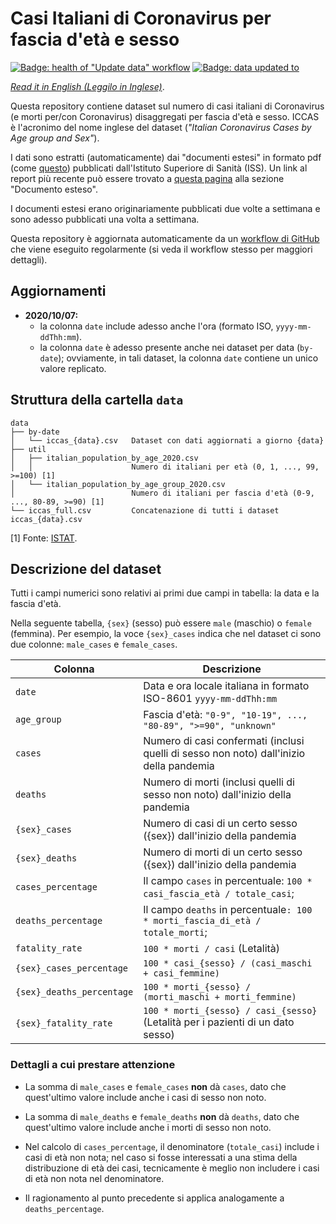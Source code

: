 # Casi Italiani di Coronavirus per fascia d'età e sesso

[![Badge: health of "Update data" workflow](https://github.com/janLuke/iccas-dataset/workflows/Update%20data/badge.svg)](https://github.com/janLuke/iccas-dataset/actions)
[![Badge: data updated to](https://img.shields.io/endpoint?url=https://gist.githubusercontent.com/janluke/155f87dfa7e7a88887fa1c7da879f7f8/raw/iccas-last-update.json)](https://github.com/janLuke/iccas-dataset/tree/master/data)

_[Read it in English (Leggilo in Inglese)](README.md)_.

Questa repository contiene dataset sul numero di casi italiani di Coronavirus 
(e morti per/con Coronavirus) disaggregati per fascia d'età e sesso. 
ICCAS è l'acronimo del nome inglese del dataset (*"Italian Coronavirus Cases by 
Age group and Sex"*).

I dati sono estratti (automaticamente) dai "documenti estesi" in formato pdf 
(come [questo](https://www.epicentro.iss.it/coronavirus/bollettino/Bollettino-sorveglianza-integrata-COVID-19_30-marzo-2020.pdf)) 
pubblicati dall'Istituto Superiore di Sanità (ISS). Un link al report più recente 
può essere trovato a [questa pagina](https://www.epicentro.iss.it/coronavirus/sars-cov-2-sorveglianza-dati)
alla sezione "Documento esteso".

I documenti estesi erano originariamente pubblicati due volte a settimana e sono
adesso pubblicati una volta a settimana.

Questa repository è aggiornata automaticamente da un [workflow di GitHub](.github/workflows/update-data.yaml) 
che viene eseguito regolarmente (si veda il workflow stesso per maggiori dettagli).


## Aggiornamenti

- **2020/10/07:** 
    - la colonna `date` include adesso anche l'ora (formato ISO, `yyyy-mm-ddThh:mm`).
    - la colonna `date` è adesso presente anche nei dataset per data (`by-date`);
      ovviamente, in tali dataset, la colonna `date` contiene un unico valore replicato.


## Struttura della cartella `data`
```
data
├── by-date                     
│   └── iccas_{data}.csv   Dataset con dati aggiornati a giorno {data}
├── util       
│   ├── italian_population_by_age_2020.csv
│   │                      Numero di italiani per età (0, 1, ..., 99, >=100) [1]
│   └── italian_population_by_age_group_2020.csv
│                          Numero di italiani per fascia d'età (0-9, ..., 80-89, >=90) [1]
└── iccas_full.csv         Concatenazione di tutti i dataset iccas_{data}.csv
```

[1] Fonte: [ISTAT](https://www.istat.it/it/popolazione-e-famiglie?dati).


## Descrizione del dataset

Tutti i campi numerici sono relativi ai primi due campi in tabella:
la data e la fascia d'età.

Nella seguente tabella, `{sex}` (sesso) può essere `male` (maschio) o `female` 
(femmina). Per esempio, la voce `{sex}_cases` indica che nel dataset ci sono due
colonne: `male_cases` e `female_cases`.

| Colonna                   | Descrizione                                                                                  |
|---------------------------|----------------------------------------------------------------------------------------------|
| `date`                    | Data e ora locale italiana in formato ISO-8601 `yyyy-mm-ddThh:mm`                            |
| `age_group`               | Fascia d'età: `"0-9", "10-19", ..., "80-89", ">=90", "unknown"`                              |
| `cases`                   | Numero di casi confermati (inclusi quelli di sesso non noto) dall'inizio della pandemia      |
| `deaths`                  | Numero di morti (inclusi quelli di sesso non noto) dall'inizio della pandemia                |
| `{sex}_cases`             | Numero di casi di un certo sesso ({sex}) dall'inizio della pandemia                          |
| `{sex}_deaths`            | Numero di morti di un certo sesso ({sex}) dall'inizio della pandemia                         |
| `cases_percentage`        | Il campo `cases` in percentuale: `100 * casi_fascia_età / totale_casi`;                      |
| `deaths_percentage`       | Il campo `deaths` in percentuale`: 100 * morti_fascia_di_età / totale_morti`;                |
| `fatality_rate`           | `100 * morti / casi` (Letalità)                                                              |
| `{sex}_cases_percentage`  | `100 * casi_{sesso} / (casi_maschi + casi_femmine)`                                          |
| `{sex}_deaths_percentage` | `100 * morti_{sesso} / (morti_maschi + morti_femmine)`                                       | 
| `{sex}_fatality_rate`     | `100 * morti_{sesso} / casi_{sesso}` (Letalità per i pazienti di un dato sesso)              |

### Dettagli a cui prestare attenzione

- La somma di `male_cases` e `female_cases` **non** dà `cases`, dato che 
  quest'ultimo valore include anche i casi di sesso non noto.
   
- La somma di `male_deaths` e `female_deaths` **non** dà `deaths`, dato che 
  quest'ultimo valore include anche i morti di sesso non noto.

- Nel calcolo di `cases_percentage`, il denominatore (`totale_casi`) include
  i casi di età non nota; nel caso si fosse interessati a una stima della 
  distribuzione di età dei casi, tecnicamente è meglio non includere i casi di 
  età non nota nel denominatore.
  
- Il ragionamento al punto precedente si applica analogamente a `deaths_percentage`. 
